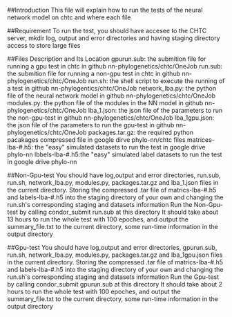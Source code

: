 ##Introduction
This file will  explain how to run the tests of the neural network model on chtc and where each file

##Requirement
To run the test, you should have accesee to the CHTC server, mkdir log, output and error directories and 
having staging directory access to store large files

##Files Description and Its Location
gpurun.sub: the submition file for running a gpu test in chtc in github nn-phylogenetics/chtc/OneJob
run.sub: the submition file for running a non-gpu test in chtc in github nn-phylogenetics/chtc/OneJob
run.sh: the shell script to execute the running of a test in github nn-phylogentics/chtc/OneJob
network_lba.py: the python file of the neural network model in github nn-phylogenetics/chtc/OneJob
modules.py: the python file of the modules in the NN model in github nn-phylogenetics/chtc/OneJob
lba_1.json: the json file of the parameters to run the non-gpu-test in github nn-phylogenetics/chtc/OneJob
lba_1gpu.json: the json file of the parameters to run the gpu-test in github nn-phylogenetics/chtc/OneJob
packages.tar.gz: the required python pacakages compressed file in google dirve phylo-nn/chtc files
matrices-lba-#.h5: the "easy" simulated datasets to run the test in google drive phylo-nn
lbbels-lba-#.h5:the "easy" simulated label datasets to run the test in google drive phylo-nn

##Non-Gpu-test
You should have log,output and error directories, run.sub, run.sh, network_lba.py, modules.py, packages.tar.gz
and lba_1.json files in the current directory. Storing the compressed .tar file of matrics-lba-#.h5 and labels-lba-#.h5
into the staging directory of your own and changing the run.sh's corresponding staging and datasets information
Run the Non-Gpu-test by calling condor_submit run.sub at this directory
It should take about 13 hours to run the whole test with 100 epoches, and output the summary_file.txt to the current directory,
some run-time information in the output directory

##Gpu-test
You should have log,output and error directories, gpurun.sub, run.sh, network_lba.py, modules.py, packages.tar.gz
and lba_1gpu.json files in the current directory. Storing the compressed .tar file of matrics-lba-#.h5 and labels-lba-#.h5
into the staging directory of your own and changing the run.sh's corresponding staging and datasets information
Run the Gpu-test by calling condor_submit gpurun.sub at this directory
It should take about 2 hours to run the whole test with 100 epoches, and output the summary_file.txt to the current directory,
some run-time information in the output directory
